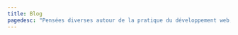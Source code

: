 ```yaml
---
title: Blog
pagedesc: "Pensées diverses autour de la pratique du développement web, de ses techniques et bonnes pratiques, et des choses que j'aime."
---
```

